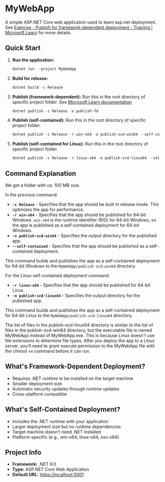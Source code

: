 # MyWebApp

A simple ASP.NET Core web application used to learn asp.net deployment.
See [Exercise - Publish for framework-dependent deployment - Training | Microsoft Learn](https://learn.microsoft.com/en-us/training/modules/publish-aspnetcore-app/3-exercise-framework-dependent) for more details.

## Quick Start

1. **Run the application:**

   ```powershell
   dotnet run --project MyWebApp
   ```

2. **Build for release:**

   ```powershell
   dotnet build -c Release
   ```

3. **Publish (framework-dependent):**
Run this in the root directory of specific project folder.
See [Microsoft Learn documentation](https://learn.microsoft.com/en-us/training/modules/publish-aspnetcore-app/3-exercise-framework-dependent)

   ```powershell
   dotnet publish -c Release -o publish-fd   
   ```

4. **Publish (self-contained):**
Run this in the root directory of specific project folder.

   ```powershell
   dotnet publish -c Release -r win-x64 -o publish-scd-win64 --self-contained
   ```

5. **Publish (self-contained for Linux):**
Run this in the root directory of specific project folder.

   ```powershell
   dotnet publish -c Release -r linux-x64 -o publish-scd-linux64 --self-contained
   ```

## Command Explanation

We get a folder with ca. 100 MB size.

In the previous command:

- **`-c Release`** - Specifies that the app should be built in release mode. This optimizes the app for performance.
- **`-r win-x64`** - Specifies that the app should be published for 64-bit Windows. `win-x64` is the runtime identifier (RID) for 64-bit Windows, so the app is published as a self-contained deployment for 64-bit Windows.
- **`-o publish-scd-win64`** - Specifies the output directory for the published app.
- **`--self-contained`** - Specifies that the app should be published as a self-contained deployment.

This command builds and publishes the app as a self-contained deployment for 64-bit Windows to the `MyWebApp/publish-scd-win64` directory.

For the Linux self-contained deployment command:

- **`-r linux-x64`** - Specifies that the app should be published for 64-bit Linux.
- **`-o publish-scd-linux64`** - Specifies the output directory for the published app.

This command builds and publishes the app as a self-contained deployment for 64-bit Linux to the `MyWebApp/publish-scd-linux64` directory.

The list of files in the publish-scd-linux64 directory is similar to the list of files in the publish-scd-win64 directory, but the executable file is named MyWebApp instead of MyWebApp.exe. This is because Linux doesn't use file extensions to determine file types. After you deploy the app to a Linux server, you'll need to grant execute permission to the MyWebApp file with the chmod +x command before it can run.

## What's Framework-Dependent Deployment?

- Requires .NET runtime to be installed on the target machine
- Smaller deployment size
- Automatic security updates through runtime updates
- Cross-platform compatible

## What's Self-Contained Deployment?

- Includes the .NET runtime with your application
- Larger deployment size but no runtime dependencies
- Target machine doesn't need .NET installed
- Platform-specific (e.g., win-x64, linux-x64, osx-x64)

## Project Info

- **Framework:** .NET 9.0
- **Type:** ASP.NET Core Web Application
- **Default URL:** [https://localhost:5001](https://localhost:5001)
